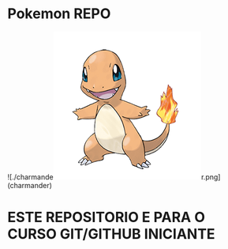 # Pokemon REPO  
![./charmande![](charmander.png)r.png] (charmander)

# ESTE REPOSITORIO E PARA O CURSO GIT/GITHUB INICIANTE
